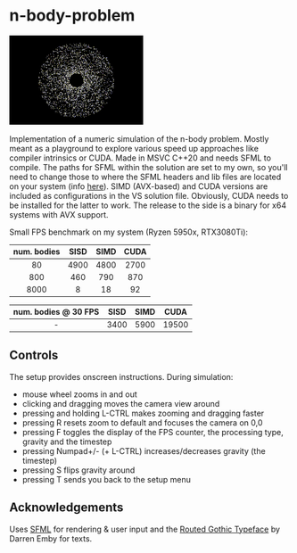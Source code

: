 # n-body-problem

![nbody](output.gif)

Implementation of a numeric simulation of the n-body problem. Mostly meant as a playground to explore various speed up approaches like compiler intrinsics or CUDA. 
Made in MSVC C++20 and needs SFML to compile. The paths for SFML within the solution are set to my own, so you'll need to change those to where the SFML headers and lib files are located on your system (info [here](https://www.sfml-dev.org/tutorials/2.6/start-vc.php)).
SIMD (AVX-based) and CUDA versions are included as configurations in the VS solution file. Obviously, CUDA needs to be installed for the latter to work. The release to the side is a binary for x64 systems with AVX support.

Small FPS benchmark on my system (Ryzen 5950x, RTX3080Ti):

| num. bodies | SISD | SIMD | CUDA |
|:-------------:|:------:|:------:|:------:|
| 80          |   4900   |   4800   |   2700   |
| 800         |   460   |   790   |   870   |
| 8000        |   8   |   18   |    92  |

| num. bodies @ 30 FPS | SISD | SIMD | CUDA |
|:-------------:|:------:|:------:|:------:|
| -         |   3400   |   5900   |   19500   |



## Controls

The setup provides onscreen instructions. During simulation:
- mouse wheel zooms in and out
- clicking and dragging moves the camera view around
- pressing and holding L-CTRL makes zooming and dragging faster
- pressing R resets zoom to default and focuses the camera on 0,0
- pressing F toggles the display of the FPS counter, the processing type, gravity and the timestep
- pressing Numpad+/- (+ L-CTRL) increases/decreases gravity (the timestep)
- pressing S flips gravity around
- pressing T sends you back to the setup menu

## Acknowledgements

Uses [SFML](https://www.sfml-dev.org/index.php) for rendering & user input and the [Routed Gothic Typeface](https://github.com/dse/routed-gothic) by Darren Emby for texts.